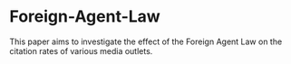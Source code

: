 # Foreign-Agent-Law
This paper aims to investigate the effect of the Foreign Agent Law on the citation rates of various media outlets. 

